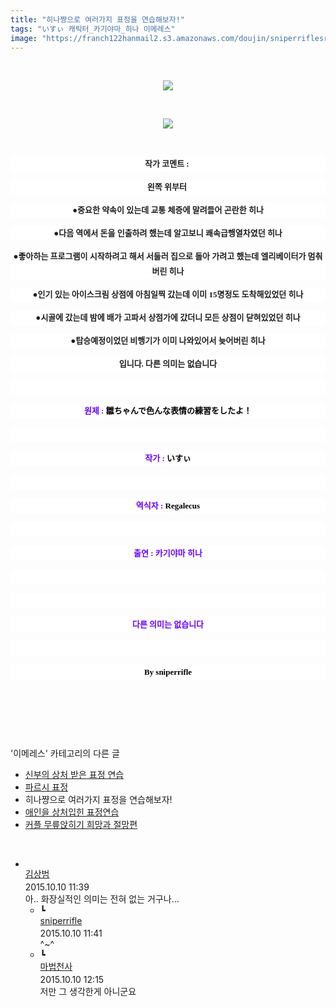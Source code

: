 ```yaml
---
title: "히나쨩으로 여러가지 표정을 연습해보자!"
tags: "いすぃ 캐릭터_카기야마_히나 이메레스"
image: "https://franch122hanmail2.s3.amazonaws.com/doujin/sniperriflesr/1448/001.png"
---
```

<div class="article">
<p style="TEXT-ALIGN: center"><br/></p>
<p style="text-align: center;"><img src="{{ site.imgserver6 }}/sniperriflesr/1448/001.png"/></p>
<p style="TEXT-ALIGN: center"><br/></p>
<p style="text-align: center;"><img src="{{ site.imgserver6 }}/sniperriflesr/1448/002.png"/></p>
<p style="text-align: center;"><br/></p>
<p style="font-size: 13px; color: rgb(30, 30, 30); font-family: Gulim, 굴림; line-height: 24px; text-align: center; background-color: rgb(255, 255, 255);"><span style="; "><b>작가 코멘트 : </b></span></p>
<p style="font-size: 13px; color: rgb(30, 30, 30); font-family: Gulim, 굴림; line-height: 24px; text-align: center; background-color: rgb(255, 255, 255);"><span style="; "><b>왼쪽 위부터 </b></span></p>
<p style="font-size: 13px; color: rgb(30, 30, 30); font-family: Gulim, 굴림; line-height: 24px; text-align: center; background-color: rgb(255, 255, 255);"><span style="; "><b>●중요한 약속이 있는데 교통 체증에 말려들어 곤란한 히나</b></span></p>
<p style="font-size: 13px; color: rgb(30, 30, 30); font-family: Gulim, 굴림; line-height: 24px; text-align: center; background-color: rgb(255, 255, 255);"><b><span style="font-size: 10pt;  line-height: 1.5; ; ">●</span><span style="; ">다음 역에서 돈을 인출하려 했는데 알고보니 쾌속급행열차였던 히나</span></b></p>
<p style="font-size: 13px; color: rgb(30, 30, 30); font-family: Gulim, 굴림; line-height: 24px; text-align: center; background-color: rgb(255, 255, 255);"><b><span style="font-size: 10pt;  line-height: 1.5; ; ">●</span><span style="; ">좋아하는 프로그램이 시작하려고 해서 서둘러 집으로 돌아 가려고 했는데 엘리베이터가 멈춰버린 히나</span></b></p>
<p style="font-size: 13px; color: rgb(30, 30, 30); font-family: Gulim, 굴림; line-height: 24px; text-align: center; background-color: rgb(255, 255, 255);"><b><span style="font-size: 10pt;  line-height: 1.5; ; ">●</span><span style="; ">인기 있는 아이스크림 상점에 아침일찍 갔는데 이미 15명정도 도착해있었던 히나</span></b></p>
<p style="font-size: 13px; color: rgb(30, 30, 30); font-family: Gulim, 굴림; line-height: 24px; text-align: center; background-color: rgb(255, 255, 255);"><b><span style="font-size: 10pt;  line-height: 1.5; ; ">●</span><span style="; ">시골에 갔는데 밤에 배가 고파서 상점가에 갔더니 모든 상점이 닫혀있었던 히나</span></b></p>
<p style="font-size: 13px; color: rgb(30, 30, 30); font-family: Gulim, 굴림; line-height: 24px; text-align: center; background-color: rgb(255, 255, 255);"><b><span style="font-size: 10pt;  line-height: 1.5; ; ">●</span><span style="; ">탑승예정이었던 비행기가 이미 나와있어서 늦어버린 히나</span></b></p>
<p style="font-size: 13px; color: rgb(30, 30, 30); font-family: Gulim, 굴림; line-height: 24px; text-align: center; background-color: rgb(255, 255, 255);"><span style="; "><b>입니다. 다른 의미는 없습니다</b></span></p>
<p style="font-size: 13px; color: rgb(30, 30, 30); font-family: Gulim, 굴림; line-height: 24px; text-align: center; background-color: rgb(255, 255, 255);"><span style="; "><b><br/></b></span></p>
<p style="text-align: center; background-color: rgb(255, 255, 255);"><font color="#6600ff" face="Gulim, 굴림"><span style="font-size: 13px; line-height: 24px;"><b><span style="; ">원제 : </span></b></span></font><span style=" font-size: 13px;  line-height: 24px; ; "><font color="#000000" face="Gulim, 굴림"><b>雛ちゃんで色んな表情の練習をしたよ！</b></font></span></p>
<p style="text-align: center; background-color: rgb(255, 255, 255);"><font color="#6600ff" face="Gulim, 굴림"><span style="font-size: 13px; line-height: 24px;"><b><br/></b></span></font></p>
<p style="text-align: center; background-color: rgb(255, 255, 255);"><font color="#6600ff" face="Gulim, 굴림"><span style="font-size: 13px; line-height: 24px;"><b><span style="; ">작가 : </span></b></span></font><span style=" font-size: 13px;  line-height: 24px; ; "><font color="#000000" face="Gulim, 굴림"><b>いすぃ</b></font></span></p>
<p style="text-align: center; background-color: rgb(255, 255, 255);"><font color="#6600ff" face="Gulim, 굴림"><span style="font-size: 13px; line-height: 24px;"><b><br/></b></span></font></p>
<p style="text-align: center; background-color: rgb(255, 255, 255);"><font color="#6600ff" face="Gulim, 굴림"><span style="font-size: 13px; line-height: 24px;"><b><span style="; ">역식자 : </span></b></span></font><span style=" font-size: 13px;  line-height: 24px; ; "><font color="#000000" face="Gulim, 굴림"><b>Regalecus</b></font></span></p>
<p style="text-align: center; background-color: rgb(255, 255, 255);"><font color="#6600ff" face="Gulim, 굴림"><span style="font-size: 13px; line-height: 24px;"><b><br/></b></span></font></p>
<p style="text-align: center; background-color: rgb(255, 255, 255);"></p>
<p style="text-align: center; background-color: rgb(255, 255, 255);"><font color="#6600ff" face="Gulim, 굴림"><span style="font-size: 13px; line-height: 24px;"><b><span style="; ">출연 : 카기야마 히나</span></b></span></font></p>
<p style="text-align: center; background-color: rgb(255, 255, 255);"><font color="#6600ff" face="Gulim, 굴림"><span style="font-size: 13px; line-height: 24px;"><b><span style="; "><br/></span></b></span></font></p>
<p style="text-align: center; background-color: rgb(255, 255, 255);"><font color="#6600ff" face="Gulim, 굴림"><span style="font-size: 13px; line-height: 24px;"><b><span style="; "><br/></span></b></span></font></p>
<p style="text-align: center; background-color: rgb(255, 255, 255);"><font color="#6600ff" face="Gulim, 굴림"><span style="font-size: 13px; line-height: 24px;"><b><span style="; ">다른 의미는 없습니다</span></b></span></font></p>
<p style="text-align: center; background-color: rgb(255, 255, 255);"><font color="#6600ff" face="Gulim, 굴림"><span style="font-size: 13px; line-height: 24px;"><b><span style="; "><br/></span></b></span></font></p>
<p style="text-align: center; background-color: rgb(255, 255, 255);"><font color="#000000" face="Gulim, 굴림"><span style="font-size: 13px; line-height: 24px;"><b>By sniperrifle</b></span></font></p>
<p style="text-align: center;"><br/></p>
<p style="TEXT-ALIGN: center"><br/></p>
</div><br/>
<div class="another">
<p>'이메레스' 카테고리의 다른 글</p>
<ul>
<li><a href="/sniperriflesr_2255">신부의 상처 받은 표정 연습</a></li>
<li><a href="/sniperriflesr_2014">파르시 표정</a></li>
<li>히나쨩으로 여러가지 표정을 연습해보자!</li>
<li><a href="/sniperriflesr_1369">애인을 상처입힌 표정연습</a></li>
<li><a href="/sniperriflesr_1203">커플 무릎앉히기 희망과 절망편</a></li>
</ul>
</div><br/>
<div class="comment" id="commentListBlock_1448" style="display:block"><ul><li class="firstCmt"><div class="opinionListMenu">
<div class="icon"><img alt="" class="myicon" src="http://i1.daumcdn.net/pimg/blog/p_img/mycon/basic_2.gif"/></div>
<div class="fl">
<a class="bold" href="http://blog.daum.net/redkinder" target="_blank">김상범 </a>
<div style="width: 1px; height: 1px; overflow: hidden; visibility: hidden; border:1px solid red">
<span id="uname4379" style="display:none;">김상범</span>
<span id="pwd4379" style="display:none;"></span>
<span id="emailblog4379" name="http://blog.daum.net/redkinder" style="display:none;"></span>
<span id="open4379" style="display:none">Y</span>
</div>
</div>
<div class="sDateTime">2015.10.10 11:39</div>
</div>
<div class="cont" id="Text4379">아.. 화장실적인 의미는 전혀 없는 거구나...</div>
<div class="contReArea" id="inWrite4379" style="display:none;"></div>
<ul><li class="secondCmt"><div class="opinionListMenuRe" id="parent_4379">
<div class="reIcon">┗</div>
<div class="icon"><img alt="" class="myicon" src="http://cfile217.uf.daum.net/M21x21/23254B425446251B1045FF"/></div>
<div class="fl">
<a class="bold" href="http://blog.daum.net/sniperriflesr" target="_blank">sniperrifle </a>
<div style="width: 1px; height: 1px; overflow: hidden; visibility: hidden; border:1px solid red">
<span id="uname4380" style="display:none;">sniperrifle</span>
<span id="pwd4380" style="display:none;"></span>
<span id="emailblog4380" name="http://blog.daum.net/sniperriflesr" style="display:none;"></span>
<span id="open4380" style="display:none">Y</span>
</div>
</div>
<div class="sDateTime">2015.10.10 11:41</div>
</div>
<div class="contRe" id="Text4380">^~^</div>
<div class="contReReArea" id="inWrite4380" style="display:none;"></div>
</li><li class="secondCmt"><div class="opinionListMenuRe" id="parent_4379">
<div class="reIcon">┗</div>
<div class="icon"><img alt="" class="myicon" src="http://cfs1.blog.daum.net/upload_control/download.blog?fhandle=MDVqb3VAZnMxLmJsb2cuZGF1bS5uZXQ6L01ZQ09OLzAvMjAxLmpwZy50aHVtYg==&amp;filename=201.jpg"/></div>
<div class="fl">
<a class="bold" href="http://blog.daum.net/casd" target="_blank">마법천사 </a>
<div style="width: 1px; height: 1px; overflow: hidden; visibility: hidden; border:1px solid red">
<span id="uname4381" style="display:none;">마법천사</span>
<span id="pwd4381" style="display:none;"></span>
<span id="emailblog4381" name="http://blog.daum.net/casd" style="display:none;"></span>
<span id="open4381" style="display:none">Y</span>
</div>
</div>
<div class="sDateTime">2015.10.10 12:15</div>
</div>
<div class="contRe" id="Text4381">저만 그 생각한게 아니군요</div>
<div class="contReReArea" id="inWrite4381" style="display:none;"></div>
</li></ul></li></ul>
</div><br/>
<br/>
<p id="refer"></p>
<br/>
